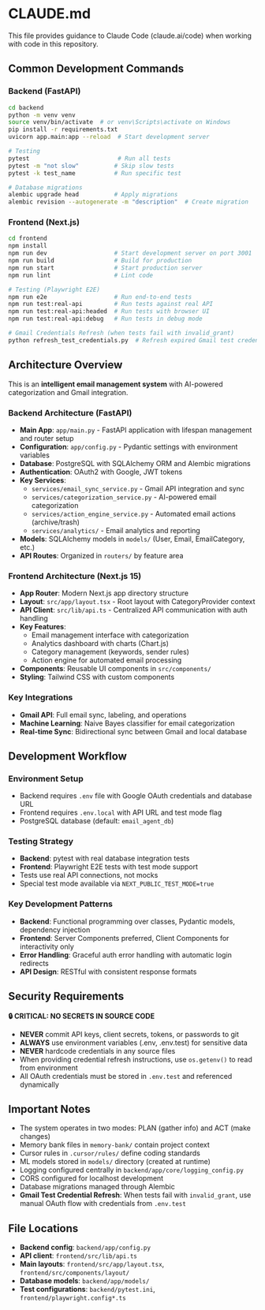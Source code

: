 # CLAUDE.md

This file provides guidance to Claude Code (claude.ai/code) when working with code in this repository.

## Common Development Commands

### Backend (FastAPI)
```bash
cd backend
python -m venv venv
source venv/bin/activate  # or venv\Scripts\activate on Windows
pip install -r requirements.txt
uvicorn app.main:app --reload  # Start development server

# Testing
pytest                         # Run all tests
pytest -m "not slow"          # Skip slow tests  
pytest -k test_name           # Run specific test

# Database migrations
alembic upgrade head          # Apply migrations
alembic revision --autogenerate -m "description"  # Create migration
```

### Frontend (Next.js)
```bash
cd frontend
npm install
npm run dev                   # Start development server on port 3001
npm run build                 # Build for production
npm run start                 # Start production server
npm run lint                  # Lint code

# Testing (Playwright E2E)
npm run e2e                   # Run end-to-end tests
npm run test:real-api         # Run tests against real API
npm run test:real-api:headed  # Run tests with browser UI
npm run test:real-api:debug   # Run tests in debug mode

# Gmail Credentials Refresh (when tests fail with invalid_grant)
python refresh_test_credentials.py  # Refresh expired Gmail test credentials
```

## Architecture Overview

This is an **intelligent email management system** with AI-powered categorization and Gmail integration.

### Backend Architecture (FastAPI)
- **Main App**: `app/main.py` - FastAPI application with lifespan management and router setup
- **Configuration**: `app/config.py` - Pydantic settings with environment variables
- **Database**: PostgreSQL with SQLAlchemy ORM and Alembic migrations
- **Authentication**: OAuth2 with Google, JWT tokens
- **Key Services**:
  - `services/email_sync_service.py` - Gmail API integration and sync
  - `services/categorization_service.py` - AI-powered email categorization
  - `services/action_engine_service.py` - Automated email actions (archive/trash)
  - `services/analytics/` - Email analytics and reporting
- **Models**: SQLAlchemy models in `models/` (User, Email, EmailCategory, etc.)
- **API Routes**: Organized in `routers/` by feature area

### Frontend Architecture (Next.js 15)
- **App Router**: Modern Next.js app directory structure
- **Layout**: `src/app/layout.tsx` - Root layout with CategoryProvider context
- **API Client**: `src/lib/api.ts` - Centralized API communication with auth handling
- **Key Features**:
  - Email management interface with categorization
  - Analytics dashboard with charts (Chart.js)
  - Category management (keywords, sender rules)
  - Action engine for automated email processing
- **Components**: Reusable UI components in `src/components/`
- **Styling**: Tailwind CSS with custom components

### Key Integrations
- **Gmail API**: Full email sync, labeling, and operations
- **Machine Learning**: Naive Bayes classifier for email categorization
- **Real-time Sync**: Bidirectional sync between Gmail and local database

## Development Workflow

### Environment Setup
- Backend requires `.env` file with Google OAuth credentials and database URL
- Frontend requires `.env.local` with API URL and test mode flag
- PostgreSQL database (default: `email_agent_db`)

### Testing Strategy
- **Backend**: pytest with real database integration tests
- **Frontend**: Playwright E2E tests with test mode support
- Tests use real API connections, not mocks
- Special test mode available via `NEXT_PUBLIC_TEST_MODE=true`

### Key Development Patterns
- **Backend**: Functional programming over classes, Pydantic models, dependency injection
- **Frontend**: Server Components preferred, Client Components for interactivity only
- **Error Handling**: Graceful auth error handling with automatic login redirects
- **API Design**: RESTful with consistent response formats

## Security Requirements

**🔒 CRITICAL: NO SECRETS IN SOURCE CODE**
- **NEVER** commit API keys, client secrets, tokens, or passwords to git
- **ALWAYS** use environment variables (.env, .env.test) for sensitive data
- **NEVER** hardcode credentials in any source files
- When providing credential refresh instructions, use `os.getenv()` to read from environment
- All OAuth credentials must be stored in `.env.test` and referenced dynamically

## Important Notes

- The system operates in two modes: PLAN (gather info) and ACT (make changes)
- Memory bank files in `memory-bank/` contain project context
- Cursor rules in `.cursor/rules/` define coding standards
- ML models stored in `models/` directory (created at runtime)
- Logging configured centrally in `backend/app/core/logging_config.py`
- CORS configured for localhost development
- Database migrations managed through Alembic
- **Gmail Test Credential Refresh**: When tests fail with `invalid_grant`, use manual OAuth flow with credentials from `.env.test`

## File Locations
- **Backend config**: `backend/app/config.py`
- **API client**: `frontend/src/lib/api.ts`
- **Main layouts**: `frontend/src/app/layout.tsx`, `frontend/src/components/layout/`
- **Database models**: `backend/app/models/`
- **Test configurations**: `backend/pytest.ini`, `frontend/playwright.config*.ts`